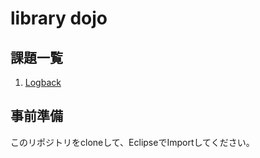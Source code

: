 # library dojo

## 課題一覧
1. [Logback](src/main/java/logback/README.md)

## 事前準備
このリポジトリをcloneして、EclipseでImportしてください。